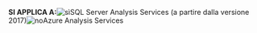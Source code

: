 **SI APPLICA A:**![sì](media/yes.png)SQL Server Analysis Services (a partire dalla versione 2017)![no](media/no.png)Azure Analysis Services